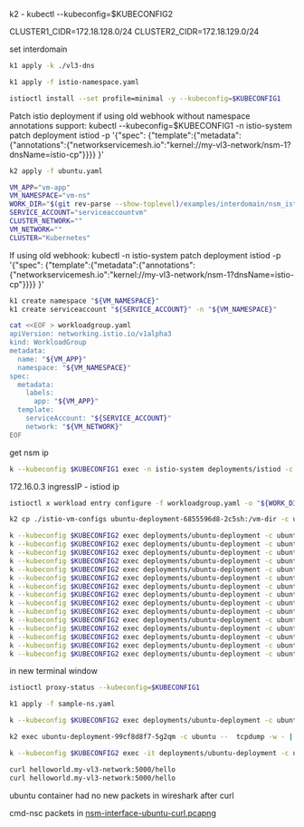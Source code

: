 k2 - kubectl --kubeconfig=$KUBECONFIG2

CLUSTER1_CIDR=172.18.128.0/24
CLUSTER2_CIDR=172.18.129.0/24


set interdomain

```bash
k1 apply -k ./vl3-dns
```

```bash
k1 apply -f istio-namespace.yaml
```

```bash
istioctl install --set profile=minimal -y --kubeconfig=$KUBECONFIG1
```

Patch istio deployment if using old webhook without namespace annotations support:
kubectl --kubeconfig=$KUBECONFIG1 -n istio-system patch deployment istiod -p '{"spec": {"template":{"metadata":{"annotations":{"networkservicemesh.io":"kernel://my-vl3-network/nsm-1?dnsName=istio-cp"}}}} }'

```bash
k2 apply -f ubuntu.yaml
```
```bash
VM_APP="vm-app"
VM_NAMESPACE="vm-ns"
WORK_DIR="$(git rev-parse --show-toplevel)/examples/interdomain/nsm_istio_vl3/mtls-check/with-nsm/istio-vm-configs"
SERVICE_ACCOUNT="serviceaccountvm"
CLUSTER_NETWORK=""
VM_NETWORK=""
CLUSTER="Kubernetes"
```

If using old webhook:
kubectl -n istio-system patch deployment istiod -p '{"spec": {"template":{"metadata":{"annotations":{"networkservicemesh.io":"kernel://my-vl3-network/nsm-1?dnsName=istio-cp"}}}} }'

```bash
k1 create namespace "${VM_NAMESPACE}"
k1 create serviceaccount "${SERVICE_ACCOUNT}" -n "${VM_NAMESPACE}"
```

```bash
cat <<EOF > workloadgroup.yaml
apiVersion: networking.istio.io/v1alpha3
kind: WorkloadGroup
metadata:
  name: "${VM_APP}"
  namespace: "${VM_NAMESPACE}"
spec:
  metadata:
    labels:
      app: "${VM_APP}"
  template:
    serviceAccount: "${SERVICE_ACCOUNT}"
    network: "${VM_NETWORK}"
EOF
```

get nsm ip
```bash
k --kubeconfig $KUBECONFIG1 exec -n istio-system deployments/istiod -c cmd-nsc -- ip a
```

172.16.0.3
ingressIP - istiod ip
```bash
istioctl x workload entry configure -f workloadgroup.yaml -o "${WORK_DIR}" --clusterID "${CLUSTER}" --kubeconfig=$KUBECONFIG1 --ingressIP=172.16.0.2
```

```bash
k2 cp ./istio-vm-configs ubuntu-deployment-6855596d8-2c5sh:/vm-dir -c ubuntu
```

```bash
k --kubeconfig $KUBECONFIG2 exec deployments/ubuntu-deployment -c ubuntu -- apt update
k --kubeconfig $KUBECONFIG2 exec deployments/ubuntu-deployment -c ubuntu -- apt install --yes curl iproute2 iptables nano dnsutils inetutils-ping systemctl sudo
k --kubeconfig $KUBECONFIG2 exec deployments/ubuntu-deployment -c ubuntu -- sudo mkdir -p /etc/certs
k --kubeconfig $KUBECONFIG2 exec deployments/ubuntu-deployment -c ubuntu -- sudo cp /vm-dir/root-cert.pem /etc/certs/root-cert.pem
k --kubeconfig $KUBECONFIG2 exec deployments/ubuntu-deployment -c ubuntu -- sudo mkdir -p /var/run/secrets/tokens
k --kubeconfig $KUBECONFIG2 exec deployments/ubuntu-deployment -c ubuntu -- sudo cp /vm-dir/istio-token /var/run/secrets/tokens/istio-token
k --kubeconfig $KUBECONFIG2 exec deployments/ubuntu-deployment -c ubuntu -- sudo curl -LO https://storage.googleapis.com/istio-release/releases/1.15.2/deb/istio-sidecar.deb
k --kubeconfig $KUBECONFIG2 exec deployments/ubuntu-deployment -c ubuntu -- sudo dpkg -i istio-sidecar.deb
k --kubeconfig $KUBECONFIG2 exec deployments/ubuntu-deployment -c ubuntu -- sudo cp /vm-dir/cluster.env /var/lib/istio/envoy/cluster.env
k --kubeconfig $KUBECONFIG2 exec deployments/ubuntu-deployment -c ubuntu -- sudo cp /vm-dir/mesh.yaml /etc/istio/config/mesh
k --kubeconfig $KUBECONFIG2 exec deployments/ubuntu-deployment -c ubuntu -- sudo sh -c 'cat /vm-dir/hosts >> /etc/hosts'
k --kubeconfig $KUBECONFIG2 exec deployments/ubuntu-deployment -c ubuntu -- sudo mkdir -p /etc/istio/proxy
k --kubeconfig $KUBECONFIG2 exec deployments/ubuntu-deployment -c ubuntu -- sudo chown -R istio-proxy /var/lib/istio /etc/certs /etc/istio/proxy /etc/istio/config /var/run/secrets /etc/certs/root-cert.pem
k --kubeconfig $KUBECONFIG2 exec deployments/ubuntu-deployment -c ubuntu -- sudo systemctl start istio
k --kubeconfig $KUBECONFIG2 exec deployments/ubuntu-deployment -c ubuntu -- cat /var/log/istio/istio.log
```

in new terminal window

```bash
istioctl proxy-status --kubeconfig=$KUBECONFIG1
```

```bash
k1 apply -f sample-ns.yaml
```

```bash
k --kubeconfig $KUBECONFIG2 exec deployments/ubuntu-deployment -c ubuntu -- apt install tcpdump
```

```bash
k2 exec ubuntu-deployment-99cf8d8f7-5g2qm -c ubuntu --  tcpdump -w - | wireshark -k -i -
```

```bash
k --kubeconfig $KUBECONFIG2 exec -it deployments/ubuntu-deployment -c ubuntu -- bash
```


```bash
curl helloworld.my-vl3-network:5000/hello
curl helloworld.my-vl3-network:5000/hello
```

ubuntu container had no new packets in wireshark after curl

cmd-nsc packets in [nsm-interface-ubuntu-curl.pcapng](./nsm-interface-ubuntu-curl.pcapng)

